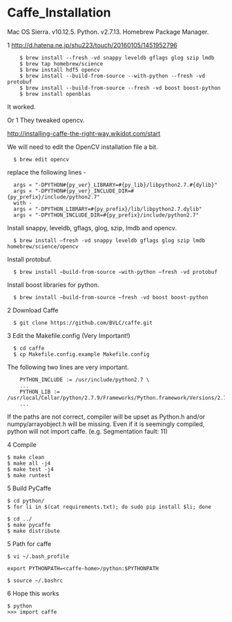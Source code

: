 # Caffe_Installation
Mac OS Sierra. v10.12.5.
Python. v2.7.13.
Homebrew Package Manager.

1
http://d.hatena.ne.jp/shu223/touch/20160105/1451952796
```{r, engine='bash', code_block_name}
    $ brew install --fresh -vd snappy leveldb gflags glog szip lmdb
    $ brew tap homebrew/science
    $ brew install hdf5 opencv
    $ brew install --build-from-source --with-python --fresh -vd protobuf
    $ brew install --build-from-source --fresh -vd boost boost-python
    $ brew install openblas
```
It worked. 
  
Or 1 They tweaked opencv.

http://installing-caffe-the-right-way.wikidot.com/start

We will need to edit the OpenCV installation file a bit.
```{r, engine='bash', code_block_name}
  $ brew edit opencv
```
replace the following lines -
```{r, engine='bash', code_block_name}
  args « "-DPYTHON#{py_ver}_LIBRARY=#{py_lib}/libpython2.7.#{dylib}"
  args « "-DPYTHON#{py_ver}_INCLUDE_DIR=#{py_prefix}/include/python2.7"
  with -
  args « "-DPYTHON_LIBRARY=#{py_prefix}/lib/libpython2.7.dylib"
  args « "-DPYTHON_INCLUDE_DIR=#{py_prefix}/include/python2.7"
```
Install snappy, leveldb, gflags, glog, szip, lmdb and opencv.
```{r, engine='bash', code_block_name}
  $ brew install —fresh -vd snappy leveldb gflags glog szip lmdb homebrew/science/opencv
```
Install protobuf.
```{r, engine='bash', code_block_name}
  $ brew install —build-from-source —with-python —fresh -vd protobuf
```
Install boost libraries for python.
```{r, engine='bash', code_block_name}
  $ brew install —build-from-source —fresh -vd boost boost-python
```

2 Download Caffe
```{r, engine='bash', code_block_name}
  $ git clone https://github.com/BVLC/caffe.git
```

3 Edit the Makefile.config (Very Important!)
```{r, engine='bash', code_block_name}
  $ cd caffe
  $ cp Makefile.config.example Makefile.config
```
The following two lines are very important. 
```{r, engine='bash', code_block_name}
    PYTHON_INCLUDE := /usr/include/python2.7 \
    ...
    PYTHON_LIB := /usr/local/Cellar/python/2.7.9/Frameworks/Python.framework/Versions/2.7/lib/
    ...
```
If the paths are not correct, compiler will be upset as Python.h and/or numpy/arrayobject.h will be missing. 
Even if it is seemingly compiled, python will not import caffe. (e.g. Segmentation fault: 11)

4 Compile
```{r, engine='bash', code_block_name}
$ make clean
$ make all -j4
$ make test -j4
$ make runtest
```
5 Build PyCaffe
```{r, engine='bash', code_block_name}
$ cd python/
$ for li in $(cat requirements.txt); do sudo pip install $li; done 
```
```{r, engine='bash', code_block_name}
$ cd ../
$ make pycaffe
$ make distribute
```
5 Path for caffe
```{r, engine='bash', code_block_name}
$ vi ~/.bash_profile
```
```
export PYTHONPATH=<caffe-home>/python:$PYTHONPATH
```
```{r, engine='bash', code_block_name}
$ source ~/.bashrc
```
6 Hope this works
```{r, engine='bash', code_block_name}
$ python 
>>> import caffe
```






